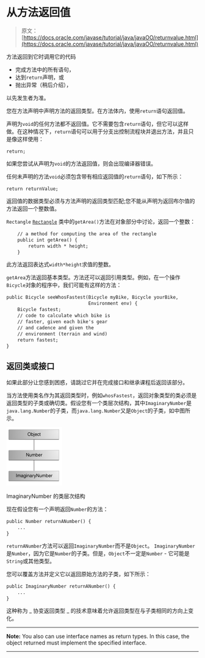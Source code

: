 # 从方法返回值

> 原文： [https://docs.oracle.com/javase/tutorial/java/javaOO/returnvalue.html](https://docs.oracle.com/javase/tutorial/java/javaOO/returnvalue.html)

方法返回到它时调用它的代码

*   完成方法中的所有语句，
*   达到`return`声明，或
*   抛出异常（稍后介绍），

以先发生者为准。

您在方法声明中声明方法的返回类型。在方法体内，使用`return`语句返回值。

声明为`void`的任何方法都不返回值。它不需要包含`return`语句，但它可以这样做。在这种情况下，`return`语句可以用于分支出控制流程块并退出方法，并且只是像这样使用：

```
return;

```

如果您尝试从声明为`void`的方法返回值，则会出现编译器错误。

任何未声明的方法`void`必须包含带有相应返回值的`return`语句，如下所示：

```
return returnValue;

```

返回值的数据类型必须与方法声明的返回类型匹配;您不能从声明为返回布尔值的方法返回一个整数值。

`Rectangle` [`Rectangle`](examples/Rectangle.java) 类中的`getArea()`方法在对象部分中讨论，返回一个整数：

```
    // a method for computing the area of the rectangle
    public int getArea() {
        return width * height;
    }

```

此方法返回表达式`width*height`求值的整数。

`getArea`方法返回基本类型。方法还可以返回引用类型。例如，在一个操作`Bicycle`对象的程序中，我们可能有这样的方法：

```
public Bicycle seeWhosFastest(Bicycle myBike, Bicycle yourBike,
                              Environment env) {
    Bicycle fastest;
    // code to calculate which bike is 
    // faster, given each bike's gear 
    // and cadence and given the 
    // environment (terrain and wind)
    return fastest;
}

```

## 返回类或接口

如果此部分让您感到困惑，请跳过它并在完成接口和继承课程后返回该部分。

当方法使用类名作为其返回类型时，例如`whosFastest`，返回对象类型的类必须是返回类型的子类或确切类。假设您有一个类层次结构，其中`ImaginaryNumber`是`java.lang.Number`的子类，而`java.lang.Number`又是`Object`的子类，如中图所示。

![The class hierarchy for ImaginaryNumber](img/49bca86334db63fe98889c652cc8885e.jpg)

ImaginaryNumber 的类层次结构



现在假设您有一个声明返回`Number`的方法：

```
public Number returnANumber() {
    ...
}

```

`returnANumber`方法可以返回`ImaginaryNumber`而不是`Object`。 `ImaginaryNumber`是`Number`，因为它是`Number`的子类。但是，`Object`不一定是`Number` - 它可能是`String`或其他类型。

您可以覆盖方法并定义它以返回原始方法的子类，如下所示：

```
public ImaginaryNumber returnANumber() {
    ...
}

```

这种称为 _ 协变返回类型 _ 的技术意味着允许返回类型在与子类相同的方向上变化。

* * *

**Note:** You also can use interface names as return types. In this case, the object returned must implement the specified interface.

* * *